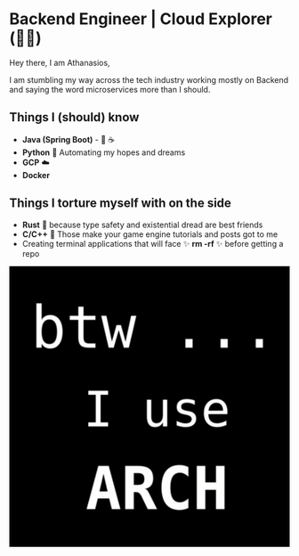 # Backend Engineer | Cloud Explorer (😶‍🌫️) 

Hey there, I am Athanasios, 

I am stumbling my way across the tech industry working mostly on Backend and saying the word microservices more than I should.

## Things I (should) know

- **Java (Spring Boot)** - 🫘 ☕
- **Python** 🐍 Automating my hopes and dreams
- **GCP** ☁️ 
- **Docker**

## Things I torture myself with on the side

- **Rust** 🦀 because type safety and existential dread are best friends
- **C/C++** 🏫 Those make your game engine tutorials and posts got to me
- Creating terminal applications that will face ✨ **rm -rf** ✨ before getting a repo

 
![I got this far without saying](https://github.com/thanasischatzigiannakos/thanasischatzigiannakos/blob/main/btw-i-use-arch-arch-linux-open-source-full-color.jpg)
